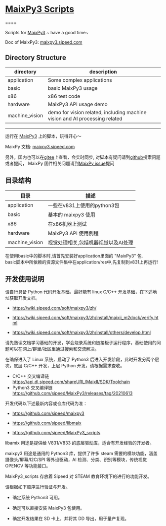 # [MaixPy3 Scripts](https://github.com/sipeed/MaixPy3_scripts)

====


Scripts for [MaixPy3](https://github.com/sipeed/MaixPy3) ~ have a good time~

Doc of MaixPy3: [maixpy3.sipeed.com](https://maixpy3.sipeed.com)

## Directory Structure

| directory | description |
| --------- | ----------- |
| application | Some complex applications |
| basic | basic MaixPy3 usage |
| x86 | x86 test code |
| hardware | MaixPy3 API usage demo |
| machine_vision | demo for vision related, including machine vision and AI processing related |


-------------------------------

运行在 [MaixPy3](https://github.com/sipeed/MaixPy3) 上的脚本，玩得开心～

MaixPy 文档: [maixpy3.sipeed.com](https://maixpy3.sipeed.com)

另外，国内也可以在[gitee](https://gitee.com/Sipeed/maixpy3_scripts)上查看，会实时同步, 对脚本有疑问请到[github](https://github.com/sipeed/MaixPy3_scripts/issues)搜索问题或者提问， MaixPy 固件相关问题请到[MaixPy issue](https://github.com/sipeed/MaixPy3_scripts/issues)提问



## 目录结构

| 目录 | 描述 |
| --------- | ----------- |
| application | 一些在v831上使用的python3包 |
| basic | 基本的 maixpy3 使用 |
| x86 | 在x86机器上测试 |
| hardware | MaixPy3 API 使用例程 |
| machine_vision | 视觉处理相关,包括机器视觉以及AI处理 |

在使用basic中的脚本时,请首先安装好application里面的 "MaixPy3" 包.  
basic脚本中所依赖的资源文件集中在application/res中,先复制到v831上再运行!



## 开发使用说明
请自行具备 Python 代码开发基础，最好能有 linux C/C++ 开发基础，在下述地址获取开发文档。
- https://wiki.sipeed.com/soft/maixpy3/zh/

- https://wiki.sipeed.com/soft/maixpy3/zh/install/maixii_m2dock/verify.html

- https://wiki.sipeed.com/soft/maixpy3/zh/install/others/develop.html

请先熟读文档学习基础的开发，学会烧录系统和链接板子运行程序，基础使用的问题可以在网上/群里/社区里通过搜索和交流解决。

在确保进入了 Linux 系统，启动了 Python3 后进入开发阶段，此时开发分两个层次，底层 C/C++ 开发，上层 Python 开发，请根据需求查收。

- C/C++ 交叉编译链 https://api.dl.sipeed.com/shareURL/MaixII/SDK/Toolchain
- Python3 交叉编译链 https://github.com/sipeed/MaixPy3/releases/tag/20210613

开发代码以下述最新内容或仓库代码为准：

- https://github.com/sipeed/maixpy3

- https://github.com/sipeed/libmaix

- https://github.com/sipeed/MaixPy3_scripts

libamix 用途是提供给 V831/V833 的底层驱动库，适合有开发经验的开发者。

maixpy3 用途是通用的 Python3 库，提供了许多 steam 需要的模块功能，涵盖 摄像头/屏幕/I2C/SPI 等外设驱动，AI 检测、分类、识别等模块，传统视觉 OPENCV 等功能接口。

MaixPy3_scripts 存放着 Sipeed 对 STEAM 教育环境下的进行的功能开发。

请根据如下顺序进行验证与开发。

- 确定系统 Python3 可用。

- 确定可以直接安装 MaixPy3 包使用。

- 确定开发结果在 SD 卡上，并将其 DD 导出，用于量产复现。



